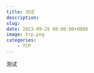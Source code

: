```yaml
---
title: 测试
description: 
slug: 
date: 2023-09-25 00:00:00+0000
image: tcp.png
categories:
    - TCP
---
```


测试